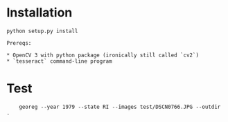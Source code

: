 # Installation

    python setup.py install

    Prereqs:

    * OpenCV 3 with python package (ironically still called `cv2`)
    * `tesseract` command-line program

# Test

        georeg --year 1979 --state RI --images test/DSCN0766.JPG --outdir .
